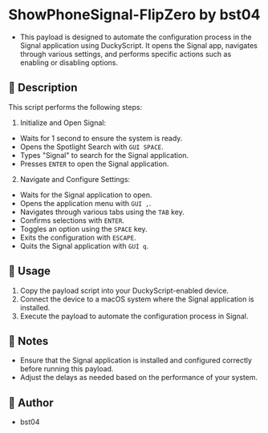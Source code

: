 # ShowPhoneSignal-FlipZero by bst04
- This payload is designed to automate the configuration process in the Signal application using DuckyScript. It opens the Signal app, navigates through various settings, and performs specific actions such as enabling or disabling options.
## 📖 Description
This script performs the following steps:
1. Initialize and Open Signal:
- Waits for 1 second to ensure the system is ready.
- Opens the Spotlight Search with ```GUI SPACE```.
- Types "Signal" to search for the Signal application.
- Presses ```ENTER``` to open the Signal application.
2. Navigate and Configure Settings:
- Waits for the Signal application to open.
- Opens the application menu with ```GUI ,```.
- Navigates through various tabs using the ```TAB``` key.
- Confirms selections with ```ENTER```.
- Toggles an option using the ```SPACE``` key.
- Exits the configuration with ```ESCAPE```.
- Quits the Signal application with ```GUI q```.
## 📜 Usage
1. Copy the payload script into your DuckyScript-enabled device.
2. Connect the device to a macOS system where the Signal application is installed.
3. Execute the payload to automate the configuration process in Signal.
## 📝 Notes
- Ensure that the Signal application is installed and configured correctly before running this payload.
- Adjust the delays as needed based on the performance of your system.
## 👤 Author
- bst04
